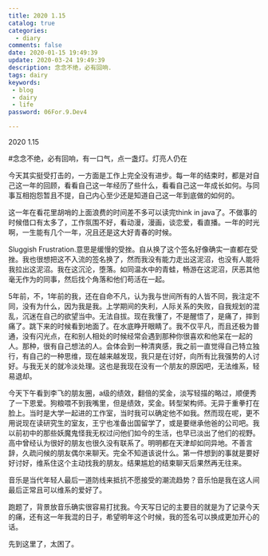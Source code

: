```yaml
---
title: 2020 1.15
catalog: true
categories:
  - diary
comments: false
date: 2020-01-15 19:49:39
update: 2020-03-24 19:49:39
description: 念念不绝，必有回响.
tags: dairy
keywords: 
 - blog
 - dairy
 - life
password: 06For.9.Dev4 

---
```


2020 1.15

#念念不绝，必有回响，有一口气，点一盏灯。灯亮人仍在

今天其实挺受打击的，一方面是工作上完全没有进步。每一年的结束时，都是对自己这一年的回顾，看看自己这一年经历了些什么，看看自己这一年成长如何。与同事互相抱怨暂且不提，自己内心至少还是知道自己这一年到底做的如何的。

这一年在看花里胡哨的上面浪费的时间差不多可以读完think in java了。不做事的时候借口有太多了，工作氛围不好，看动漫，漫画，谈恋爱，看直播。一年的时光啊，一生能有几个一年，况且还是这大好青春的时候。

Sluggish Frustration.意思是缓慢的受挫。自从换了这个签名好像确实一直都在受挫。我也很想把这不入流的签名换了，然而我没有能力走出这泥沼，也没有人能将我拉出这泥沼。我在这沉沦，堕落。如同温水中的青蛙，畅游在这泥沼，厌恶其他毫无作为的同事，然后找个角落和他们苟活在一起。

5年前，不，1年前的我，还在自命不凡，认为我与世间所有的人皆不同，我注定不同，没有为什么，因为我是我。上学期间的失利，人际关系的失败，自我规划的混乱，沉迷在自己的欲望当中。无法自拔。现在我懂了，不是醒悟了，是痛了，摔到痛了。跳下来的时候看到地面了。在水底睁开眼睛了。我不仅平凡，而且还极为普通，没有闪光点，在和别人相处的时候经常会遇到那种你很喜欢和他呆在一起的人。那种，很有自己想法的人。会体会到一种清爽感，我之前一直觉得自己特立独行，有自己的一种思维，现在越来越发现，我只是在讨好，向所有比我强势的人讨好。与我无关的就冷淡处理。这也是我现在没有一个朋友的原因吧，无法维系，轻易退却。

今天下午看到李飞的朋友圈，a级的绩效，翻倍的奖金，淡写轻描的略过，顺便秀了一下恩爱。狗粮喂不到我嘴里，但是绩效，奖金。转型架构师。无异于重拳打在脸上。当时是大学一起进的工作室，当时我可以确定他不如我。然而现在呢，更不用说现在读研究生的室友，王宁也准备出国留学了，或是要继承他爸的公司吧。我以前初中的那些妖魔鬼怪我无权过问他们如今的生活，也早已淡出了他们的视野。高中曾经认为很好的朋友也很久没有联系了。明明都在天津却如同异地。不善言辞，久疏问候的朋友偶尔来聊天。完全不知道该说什么。第一件想到的事就是要好好讨好，维系住这个主动找我的朋友。结果尴尬的结束聊天后果然再无往来。

音乐是当代年轻人最后一道防线来抵抗不愿接受的潮流趋势？音乐怕是我在这人间最后正常且可以维系的爱好了。

跑题了，背景放音乐确实很容易打扰我。今天写日记的主要目的就是为了记录今天的痛，还有这一年我混的日子，希望明年这个时候，我的签名可以换成更加开心的话。

先到这里了，太困了。